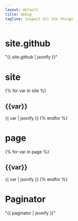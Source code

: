 ```yaml
---
layout: default
title: debug
tagline: inspect all the things
---
```


# site.github
"{{ site.github | jsonify }}"

# site
{% for var in site %}
## {{var}}
{{ var | jsonify }}
{% endfor %}

# page
{% for var in page %}
## {{var}}
{{ var | jsonify }}
{% endfor %}


# Paginator
"{{ paginator | jsonify }}"
